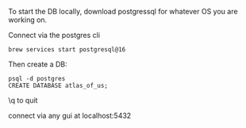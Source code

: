 To start the DB locally, download postgressql for whatever OS you are working on.

Connect via the postgres cli

```
brew services start postgresql@16
```

Then create a DB:
```
psql -d postgres
CREATE DATABASE atlas_of_us;
```

\q to quit

connect via any gui at localhost:5432
